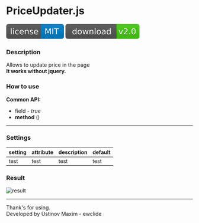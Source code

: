 # PriceUpdater.js

![license](img/license.svg) [![download](img/download.svg)][1]

### Description

Allows to update price in the page  
**It works without jquery.**

### How to use

**Common API:**

- field - *true*
- **method** ()

-------
### Settings

| setting     | attribute         | description                                     | default                  | 
|:------------|:------------------|:------------------------------------------------|:-------------------------|
| test | test  | test                      | test        |


### Result

![result](img/result.jpg)

-------------
Thank's for using.  
Developed by Ustinov Maxim - ewclide

[1]: https://github.com/ewclide/priceupdate/archive/v2.0.zip  "download"